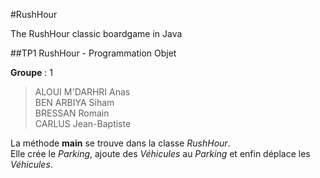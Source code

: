 #RushHour


The RushHour classic boardgame in Java



##TP1 RushHour - Programmation Objet

**Groupe** : 1

>ALOUI M'DARHRI Anas  
>BEN ARBIYA Siham  
>BRESSAN Romain  
>CARLUS Jean-Baptiste  


La méthode **main** se trouve dans la classe *RushHour*.  
Elle crée le *Parking*, ajoute des *Véhicules* au *Parking*
et enfin déplace les *Véhicules*.
